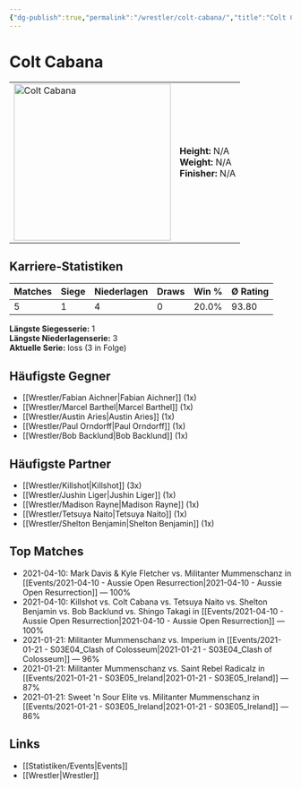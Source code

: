 ```yaml
---
{"dg-publish":true,"permalink":"/wrestler/colt-cabana/","title":"Colt Cabana","tags":["wrestler"],"noteIcon":""}
---
```



# Colt Cabana

<table>
        <tr>
        <td><img src="https://github.com/CptSpaulding1980/choke-slam-wrestling/releases/download/images/Colt_Cabana.png" width="280" alt="Colt Cabana"></td>
        <td>
        <b>Height:</b> N/A<br>
        <b>Weight:</b> N/A<br>
        <b>Finisher:</b> N/A<br>
        </td>
        </tr>
        </table>
        
## Karriere-Statistiken

| Matches | Siege | Niederlagen | Draws | Win % | Ø Rating |
|---------|-------|-------------|-------|-------|-----------|
| 5 | 1 | 4 | 0 | 20.0% | 93.80 |

**Längste Siegesserie:** 1<br>**Längste Niederlagenserie:** 3<br>**Aktuelle Serie:** loss (3 in Folge)


## Häufigste Gegner
- [[Wrestler/Fabian Aichner\|Fabian Aichner]] (1x)
- [[Wrestler/Marcel Barthel\|Marcel Barthel]] (1x)
- [[Wrestler/Austin Aries\|Austin Aries]] (1x)
- [[Wrestler/Paul Orndorff\|Paul Orndorff]] (1x)
- [[Wrestler/Bob Backlund\|Bob Backlund]] (1x)

## Häufigste Partner
- [[Wrestler/Killshot\|Killshot]] (3x)
- [[Wrestler/Jushin Liger\|Jushin Liger]] (1x)
- [[Wrestler/Madison Rayne\|Madison Rayne]] (1x)
- [[Wrestler/Tetsuya Naito\|Tetsuya Naito]] (1x)
- [[Wrestler/Shelton Benjamin\|Shelton Benjamin]] (1x)

## Top Matches
- 2021-04-10: Mark Davis & Kyle Fletcher vs. Militanter Mummenschanz in [[Events/2021-04-10 - Aussie Open Resurrection\|2021-04-10 - Aussie Open Resurrection]] — 100%
- 2021-04-10: Killshot vs. Colt Cabana vs. Tetsuya Naito vs. Shelton Benjamin vs. Bob Backlund vs. Shingo Takagi in [[Events/2021-04-10 - Aussie Open Resurrection\|2021-04-10 - Aussie Open Resurrection]] — 100%
- 2021-01-21: Militanter Mummenschanz vs. Imperium in [[Events/2021-01-21 - S03E04_Clash of Colosseum\|2021-01-21 - S03E04_Clash of Colosseum]] — 96%
- 2021-01-21: Militanter Mummenschanz vs. Saint Rebel Radicalz in [[Events/2021-01-21 - S03E05_Ireland\|2021-01-21 - S03E05_Ireland]] — 87%
- 2021-01-21: Sweet 'n Sour Elite vs. Militanter Mummenschanz in [[Events/2021-01-21 - S03E05_Ireland\|2021-01-21 - S03E05_Ireland]] — 86%

## Links
- [[Statistiken/Events\|Events]]
- [[Wrestler\|Wrestler]]
